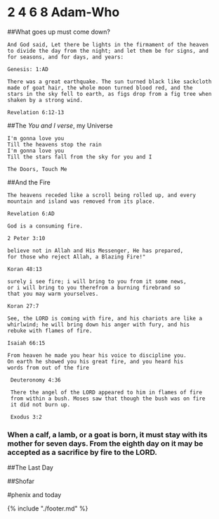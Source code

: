 # 2 4 6 8 Adam-Who

##What goes up must come down?

```
And God said, Let there be lights in the firmament of the heaven 
to divide the day from the night; and let them be for signs, and 
for seasons, and for days, and years:

Genesis: 1:AD

There was a great earthquake. The sun turned black like sackcloth
made of goat hair, the whole moon turned blood red, and the 
stars in the sky fell to earth, as figs drop from a fig tree when
shaken by a strong wind.

Revelation 6:12-13
```

##The *You and I* *verse*, my Universe

```
I'm gonna love you 
Till the heavens stop the rain 
I'm gonna love you 
Till the stars fall from the sky for you and I 
 
The Doors, Touch Me
```

##And the Fire

```
The heavens receded like a scroll being rolled up, and every
mountain and island was removed from its place.

Revelation 6:AD

God is a consuming fire.

2 Peter 3:10

believe not in Allah and His Messenger, He has prepared, 
for those who reject Allah, a Blazing Fire!" 

Koran 48:13

surely i see fire; i will bring to you from it some news, 
or i will bring to you therefrom a burning firebrand so 
that you may warm yourselves.

Koran 27:7

See, the LORD is coming with fire, and his chariots are like a
whirlwind; he will bring down his anger with fury, and his 
rebuke with flames of fire.

Isaiah 66:15

From heaven he made you hear his voice to discipline you. 
On earth he showed you his great fire, and you heard his
words from out of the fire
 
 Deuteronomy 4:36
 
 There the angel of the LORD appeared to him in flames of fire 
 from within a bush. Moses saw that though the bush was on fire
 it did not burn up. 
 
 Exodus 3:2
```

### When a calf, a lamb, or a goat is born, it must stay with its mother for seven days. From the eighth day on it may be accepted as a sacrifice by fire to the LORD.
 
##The Last Day

##Shofar

#phenix and today

{% include "./footer.md" %}